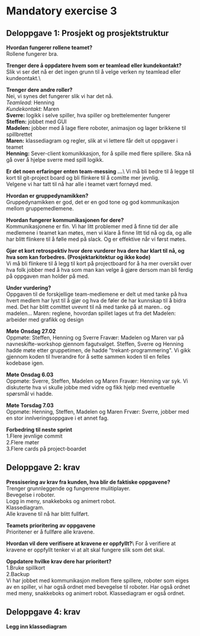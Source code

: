# Mandatory exercise 3
## Deloppgave 1: Prosjekt og prosjektstruktur 

**Hvordan fungerer rollene teamet?**\
Rollene fungerer bra. 

**Trenger dere å oppdatere hvem som er teamlead eller kundekontakt?**\
Slik vi ser det nå er det ingen grunn til å velge verken ny teamlead eller kundeontakt.\

**Trenger dere andre roller?**\
Nei, vi synes det fungerer slik vi har det nå.\
*Teamlead:* Henning\
*Kundekontakt:* Maren\
**Sverre:** logikk i selve spiller, hva spiller og brettelementer fungerer\
**Steffen:** jobbet med GUI\
**Madelen:** jobber med å lage flere roboter, animasjon og lager brikkene til spillbrettet\
**Maren:** klassediagram og regler, slik at vi lettere får delt ut oppgaver i teamet\
**Henning:** Sever-client komunikkasjon, for å spille med flere spillere. Ska nå gå over å hjelpe sverre med spill logikk.

**Er det noen erfaringer enten team-messing ...**\ 
Vi må bli bedre til å legge til kort til git-project board og bli flinkere til å comitte mer jevnlig.\
Velgene vi har tatt til nå har alle i teamet vært fornøyd med.

**Hvordan er gruppedynamikken?**\
Gruppedynamikken er god, det er en god tone og god kommunikasjon mellom gruppemedlemene.

**Hvordan fungerer kommunikasjonen for dere?**\
Kommunikasjonene er fin. Vi har litt problemer med å finne tid der alle medlemene i teamet kan møtes, men vi klare å finne litt tid nå og da, og alle har blitt flinkere til å følle med på slack. Og er effektive når vi først møtes. 

**Gjør et kort retrospektiv hvor dere vurderer hva dere har klart til nå, og hva som kan forbedres. (Prosjektarkitektur og ikke kode)**\
Vi må bli flinkere til å legg til kort på projectboard for å ha mer oversikt over hva folk jobber med å hva som man kan velge å gjøre dersom man bli ferdig på oppgaven man holder på med. 

**Under vurdering?**\
Oppgaven til de forskjellige team-medlemene er delt ut med tanke på hva hvert medlem har lyst til å gjør og hva de føler de har kunnskap til å bidra med. Det har blitt comittet uvevnt til nå med tanke på at maren.. og madelen... 
Maren: reglene, hovordan spillet lages ut fra det
Madelen: arbeider med grafikk og design 

**Møte Onsdag 27.02**\
Oppmøte: Steffen, Henning og Sverre
Fravær: Madelen og Maren var på navneskifte-workshop gjennom fagutvalget.
Steffen, Sverre og Henning hadde møte etter gruppetimen, de hadde "trekant-programmering". Vi gikk gjennom koden til hverandre for å sette sammen koden til en felles kodebase igen. 

**Møte Onsdag 6.03**\
Oppmøte: Sverre, Steffen, Madelen og Maren
Fravær: Henning var syk.
Vi diskuterte hva vi skulle jobbe med vidre og fikk hjelp med eventuelle spørsmål vi hadde. 

**Møte Torsdag 7.03**\
Oppmøte: Henning, Steffen, Madelen og Maren
Frvær: Sverre, jobber med en stor innlveringsoppgave i et annet fag.

**Forbedring til neste sprint**\
1.Flere jevnlige commit\
2.Flere møter\
3.Flere cards på project-boardet

## Deloppgave 2: krav
**Pressisering av krav fra kunden, hva blir de faktiske oppgavene?**\
Trenger grunnleggende og fungerene mulitiplayer.\
Bevegelse i roboter.\
Logg in meny, snakkeboks og animert robot.\
Klassediagram.\
Alle kravene til nå har blitt fullført. 

**Teamets prioritering av oppgavene**\
Prioritener er å fullføre alle kravene.

**Hvordan vil dere verifisere at kravene er oppfyllt?**\ 
For å verifiere at kravene er oppfyllt tenker vi at alt skal fungere slik som det skal. 

**Oppdatere hvilke krav dere har prioritert?**\
1.Bruke spillkort\
2.Backup\
Vi har jobbet med kommunikasjon mellom flere spillere, roboter som eiges av en spiller, vi har også ordnet med bevegelse til roboter. Har også ordnet med meny, snakkeboks og animert robot. Klassediagram er også ordnet. 

## Deloppgave 4: krav
**Legg inn klassediagram**
